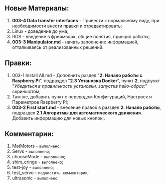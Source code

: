 ## Новые Материалы:
1. **003-4 Data transfer interfaces** - Привести к нормальному виду, при необходимости внести правки и отредактировать;
2. Linux - доведение до ума;
3. ROS - введение в фреймворк, общие понятия, принцип работы;
4. **003-3 Manipulator.md** - начать заполнение информацией, отталкиваясь от реализованных решений.


## Правки:
1. 003-1 Install All.md - Дополнить раздел "**2. Начало работы с Raspberry Pi**", подраздел "**2.3 Установка Docker**", пункт **2**, подпункт "*Убедиться в правильности установки, запустив hello-образ:*" скриншотом;
2. Там же, добавить пункт с переводом Конфигураций, Настроек и Параметров Raspberry Pi;
3. **003-2 First start.md** - внесение правок в разздел **2. Начало работы**, подраздел **2.1 Алгоритмы для автоматического движения**. Добавить информацию для новых кнопок;.

## Комментарии:
1. MatMotors - ```выполнено```;
2. Servs - ```выполнено```;
3. chooseMode - ```выполнено```;
4. shim_cringe - ```выполнено```;
5. test-joy - ```выполнено```;
6. test_servo - ```подчистить комментарии```;
7. ultrasonic - ```выполнено```.